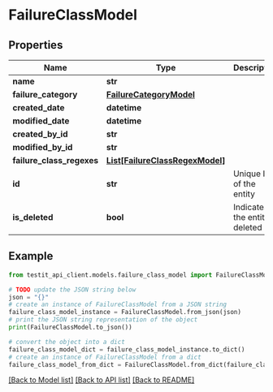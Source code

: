 # FailureClassModel


## Properties

Name | Type | Description | Notes
------------ | ------------- | ------------- | -------------
**name** | **str** |  | [optional] 
**failure_category** | [**FailureCategoryModel**](FailureCategoryModel.md) |  | 
**created_date** | **datetime** |  | 
**modified_date** | **datetime** |  | [optional] 
**created_by_id** | **str** |  | 
**modified_by_id** | **str** |  | [optional] 
**failure_class_regexes** | [**List[FailureClassRegexModel]**](FailureClassRegexModel.md) |  | [optional] 
**id** | **str** | Unique ID of the entity | 
**is_deleted** | **bool** | Indicates if the entity is deleted | 

## Example

```python
from testit_api_client.models.failure_class_model import FailureClassModel

# TODO update the JSON string below
json = "{}"
# create an instance of FailureClassModel from a JSON string
failure_class_model_instance = FailureClassModel.from_json(json)
# print the JSON string representation of the object
print(FailureClassModel.to_json())

# convert the object into a dict
failure_class_model_dict = failure_class_model_instance.to_dict()
# create an instance of FailureClassModel from a dict
failure_class_model_from_dict = FailureClassModel.from_dict(failure_class_model_dict)
```
[[Back to Model list]](../README.md#documentation-for-models) [[Back to API list]](../README.md#documentation-for-api-endpoints) [[Back to README]](../README.md)


